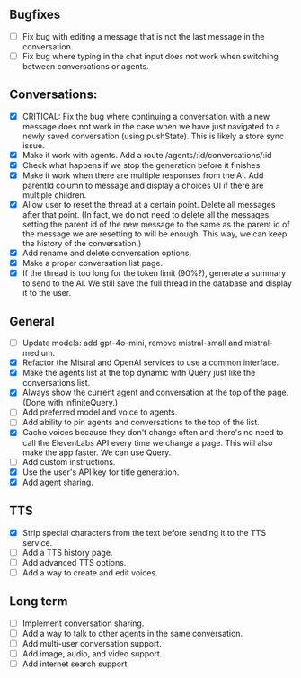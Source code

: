 ## Bugfixes

- [ ] Fix bug with editing a message that is not the last message in the conversation.
- [ ] Fix bug where typing in the chat input does not work when switching between conversations or agents.

## Conversations:

- [x] CRITICAL: Fix the bug where continuing a conversation with a new message does not work in the case when we have just navigated to a newly saved conversation (using pushState). This is likely a store sync issue.
- [x] Make it work with agents. Add a route /agents/:id/conversations/:id
- [x] Check what happens if we stop the generation before it finishes.
- [x] Make it work when there are multiple responses from the AI. Add parentId column to message and display a choices UI if there are multiple children.
- [x] Allow user to reset the thread at a certain point. Delete all messages after that point. (In fact, we do not need to delete all the messages; setting the parent id of the new message to the same as the parent id of the message we are resetting to will be enough. This way, we can keep the history of the conversation.)
- [x] Add rename and delete conversation options.
- [x] Make a proper conversation list page.
- [x] If the thread is too long for the token limit (90%?), generate a summary to send to the AI. We still save the full thread in the database and display it to the user.

## General

- [ ] Update models: add gpt-4o-mini, remove mistral-small and mistral-medium.
- [x] Refactor the Mistral and OpenAI services to use a common interface.
- [x] Make the agents list at the top dynamic with Query just like the conversations list.
- [x] Always show the current agent and conversation at the top of the page. (Done with infiniteQuery.)
- [ ] Add preferred model and voice to agents.
- [ ] Add ability to pin agents and conversations to the top of the list.
- [x] Cache voices because they don't change often and there's no need to call the ElevenLabs API every time we change a page. This will also make the app faster. We can use Query.
- [ ] Add custom instructions.
- [x] Use the user's API key for title generation.
- [x] Add agent sharing.

## TTS

- [x] Strip special characters from the text before sending it to the TTS service.
- [ ] Add a TTS history page.
- [ ] Add advanced TTS options.
- [ ] Add a way to create and edit voices.

## Long term

- [ ] Implement conversation sharing.
- [ ] Add a way to talk to other agents in the same conversation.
- [ ] Add multi-user conversation support.
- [ ] Add image, audio, and video support.
- [ ] Add internet search support.
